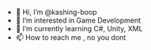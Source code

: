- 👋 Hi, I’m @kashing-boop
- 👀 I’m interested in Game Development
- 🌱 I’m currently learning C#, Unity, XML
- 📫 How to reach me , no you dont

<!---
kashing-boop/kashing-boop is a ✨ special ✨ repository because its `README.md` (this file) appears on your GitHub profile.
You can click the Preview link to take a look at your changes.
--->
